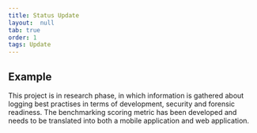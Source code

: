 ```yaml
---
title: Status Update 
layout:  null
tab: true
order: 1
tags: Update
---
```


## Example

This project is in research phase, in which information is gathered about logging best practises in terms of development, security and forensic readiness. The benchmarking scoring metric has been developed and needs to be translated into both a mobile application and web application.
